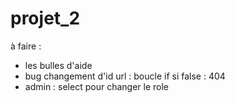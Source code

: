 # projet_2

à faire :
- les bulles d'aide
- bug changement d'id url : boucle if si false : 404
- admin : select pour changer le role
